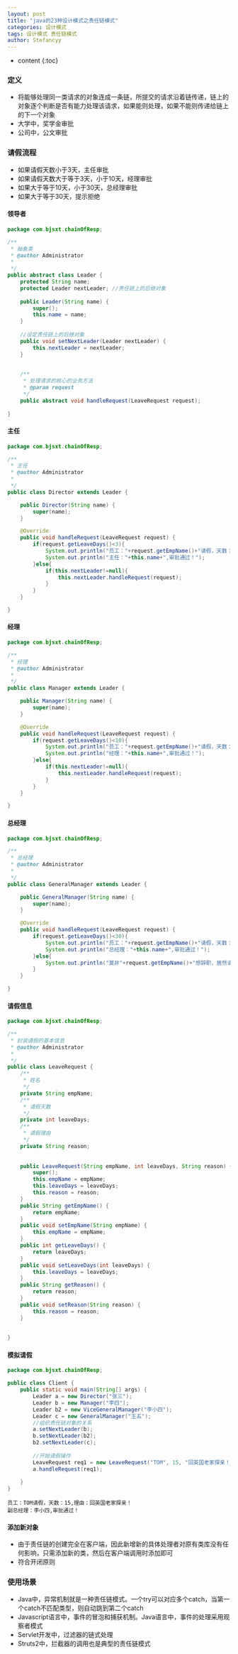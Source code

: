 ```yaml
---
layout: post
title: "java的23种设计模式之责任链模式"
categories: 设计模式
tags: 设计模式 责任链模式
author: Stefancyy
---
```


* content
{:toc}
### 定义

- 将能够处理同一类请求的对象连成一条链，所提交的请求沿着链传递，链上的对象逐个判断是否有能力处理该请求，如果能则处理，如果不能则传递给链上的下一个对象
- 大学中，奖学金审批
- 公司中，公文审批



### 请假流程

- 如果请假天数小于3天，主任审批
- 如果请假天数大于等于3天，小于10天，经理审批
- 如果大于等于10天，小于30天，总经理审批
- 如果大于等于30天，提示拒绝



#### 领导者

```java
package com.bjsxt.chainOfResp;

/**
 * 抽象类
 * @author Administrator
 *
 */
public abstract class Leader {
	protected String name;
	protected Leader nextLeader; //责任链上的后继对象
	
	public Leader(String name) {
		super();
		this.name = name;
	}
	
	//设定责任链上的后继对象
	public void setNextLeader(Leader nextLeader) {
		this.nextLeader = nextLeader;
	}
	
	
	/**
	 * 处理请求的核心的业务方法
	 * @param request
	 */
	public abstract void handleRequest(LeaveRequest request);
	
}

```



#### 主任

```java
package com.bjsxt.chainOfResp;

/**
 * 主任
 * @author Administrator
 *
 */
public class Director extends Leader {

	public Director(String name) {
		super(name);
	}

	@Override
	public void handleRequest(LeaveRequest request) {
		if(request.getLeaveDays()<3){
			System.out.println("员工："+request.getEmpName()+"请假，天数："+request.getLeaveDays()+",理由："+request.getReason());
			System.out.println("主任："+this.name+",审批通过！");
		}else{
			if(this.nextLeader!=null){
				this.nextLeader.handleRequest(request);
			}
		}
	}

}

```



#### 经理

```java
package com.bjsxt.chainOfResp;

/**
 * 经理
 * @author Administrator
 *
 */
public class Manager extends Leader {

	public Manager(String name) {
		super(name);
	}

	@Override
	public void handleRequest(LeaveRequest request) {
		if(request.getLeaveDays()<10){
			System.out.println("员工："+request.getEmpName()+"请假，天数："+request.getLeaveDays()+",理由："+request.getReason());
			System.out.println("经理："+this.name+",审批通过！");
		}else{
			if(this.nextLeader!=null){
				this.nextLeader.handleRequest(request);
			}
		}
	}

}

```



#### 总经理

```java
package com.bjsxt.chainOfResp;

/**
 * 总经理
 * @author Administrator
 *
 */
public class GeneralManager extends Leader {

	public GeneralManager(String name) {
		super(name);
	}

	@Override
	public void handleRequest(LeaveRequest request) {
		if(request.getLeaveDays()<30){
			System.out.println("员工："+request.getEmpName()+"请假，天数："+request.getLeaveDays()+",理由："+request.getReason());
			System.out.println("总经理："+this.name+",审批通过！");
		}else{
			System.out.println("莫非"+request.getEmpName()+"想辞职，居然请假"+request.getLeaveDays()+"天！");
		}
	}

}

```



#### 请假信息

```java
package com.bjsxt.chainOfResp;

/**
 * 封装请假的基本信息
 * @author Administrator
 *
 */
public class LeaveRequest {
	/**
	 * 姓名
	 */
	private String empName;
	/**
	 * 请假天数
	 */
	private int leaveDays;
	/**
	 * 请假理由
	 */
	private String reason;
	
	
	public LeaveRequest(String empName, int leaveDays, String reason) {
		super();
		this.empName = empName;
		this.leaveDays = leaveDays;
		this.reason = reason;
	}
	public String getEmpName() {
		return empName;
	}
	public void setEmpName(String empName) {
		this.empName = empName;
	}
	public int getLeaveDays() {
		return leaveDays;
	}
	public void setLeaveDays(int leaveDays) {
		this.leaveDays = leaveDays;
	}
	public String getReason() {
		return reason;
	}
	public void setReason(String reason) {
		this.reason = reason;
	} 
	
	
}

```



#### 模拟请假

```java
package com.bjsxt.chainOfResp;

public class Client {
	public static void main(String[] args) {
		Leader a = new Director("张三");
		Leader b = new Manager("李四");
		Leader b2 = new ViceGeneralManager("李小四");
		Leader c = new GeneralManager("王五");
		//组织责任链对象的关系
		a.setNextLeader(b);
		b.setNextLeader(b2);
		b2.setNextLeader(c);
		
		//开始请假操作
		LeaveRequest req1 = new LeaveRequest("TOM", 15, "回英国老家探亲！");
		a.handleRequest(req1);
		
	}
}

```

```
员工：TOM请假，天数：15,理由：回英国老家探亲！
副总经理：李小四,审批通过！
```



#### 添加新对象

- 由于责任链的创建完全在客户端，因此新增新的具体处理者对原有类库没有任何影响，只需添加新的类，然后在客户端调用时添加即可
- 符合开闭原则



### 使用场景

- Java中，异常机制就是一种责任链模式。一个try可以对应多个catch，当第一个catch不匹配类型，则自动跳到第二个catch
- Javascript语言中，事件的冒泡和捕获机制。Java语言中，事件的处理采用观察者模式
- Servlet开发中，过滤器的链式处理
- Struts2中，拦截器的调用也是典型的责任链模式
